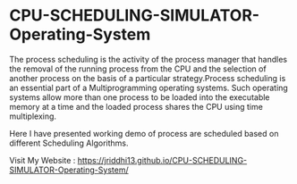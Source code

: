 # CPU-SCHEDULING-SIMULATOR-Operating-System

The process scheduling is the activity of the process manager that handles the removal of the running process from the CPU and the selection of another process on the basis of a particular strategy.Process scheduling is an essential part of a Multiprogramming operating systems. Such operating systems allow more than one process to be loaded into the executable memory at a time and the loaded process shares the CPU using time multiplexing.

Here I have presented working demo of process are scheduled based on different Scheduling Algorithms.

Visit My Website : https://jriddhi13.github.io/CPU-SCHEDULING-SIMULATOR-Operating-System/
